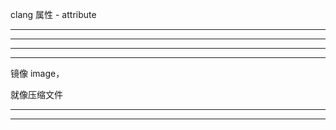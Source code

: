 clang  属性 - attribute



<hr>


<hr>






<hr>


<hr>








镜像 image，

就像压缩文件





<hr>


<hr>


